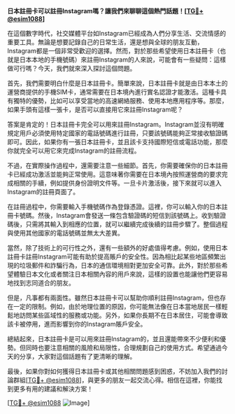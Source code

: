**日本註冊卡可以註冊Instagram嗎？讓我們來聊聊這個熱門話題！[[TG💪+ @esim1088](https://t.me/s/esim1088)]**

在這個數字時代，社交媒體平台如Instagram已經成為人們分享生活、交流情感的重要工具。無論是想要記錄自己的日常生活，還是想與全球的朋友互動，Instagram都是一個非常受歡迎的選擇。然而，對於那些希望使用日本註冊卡（也就是日本本地的手機號碼）來註冊Instagram的人來說，可能會有一些疑問：這樣做可行嗎？今天，我們就來深入探討這個問題。

首先，我們需要明白什麼是日本註冊卡。簡單來說，日本註冊卡就是由日本本土的運營商提供的手機SIM卡，通常需要在日本境內進行實名認證才能激活。這種卡具有獨特的優勢，比如可以享受當地的高速網絡服務、使用本地應用程序等。那麼，如果手頭有這樣一張卡，是否可以直接用它來註冊Instagram呢？

答案是肯定的！日本註冊卡完全可以用來註冊Instagram。Instagram並沒有明確規定用戶必須使用特定國家的電話號碼進行註冊，只要該號碼能夠正常接收驗證碼即可。因此，如果你有一張日本註冊卡，並且該卡支持國際短信或電話功能，那麼你就完全可以用它來完成Instagram的註冊流程。

不過，在實際操作過程中，還需要注意一些細節。首先，你需要確保你的日本註冊卡已經成功激活並能夠正常使用。這意味著你需要在日本境內按照運營商的要求完成相關的手續，例如提供身份證明文件等。一旦卡片激活後，接下來就可以進入Instagram的註冊頁面了。

在註冊過程中，你需要輸入手機號碼作為登錄憑證。這裡，你可以輸入你的日本註冊卡號碼。然後，Instagram會發送一條包含驗證碼的短信到該號碼上。收到驗證碼後，只需將其輸入到相應的位置，就可以繼續完成後續的註冊步驟了。整個過程與使用其他國家的電話號碼並無太大差異。

當然，除了技術上的可行性之外，還有一些額外的好處值得考慮。例如，使用日本註冊卡註冊Instagram可能有助於提高賬戶的安全性。因為相比起某些地區頻繁出現的垃圾郵件和詐騙行為，日本的通信環境相對更加安全可靠。此外，對於那些希望體驗日本文化或者關注日本相關內容的用戶來說，這樣的設置也能讓他們更容易地找到志同道合的朋友。

但是，凡事都有兩面性。雖然日本註冊卡可以幫助你順利註冊Instagram，但也存在一定的限制。例如，由於地理位置的原因，你可能無法像在日本當地居民一樣輕鬆地訪問某些區域性的服務或功能。另外，如果你長期不在日本居住，可能會導致該卡被停用，進而影響到你的Instagram賬戶安全。

總結起來，日本註冊卡是可以用來註冊Instagram的，並且還能帶來不少便利和優勢。但同時也要注意相關的風險和局限性，合理規劃自己的使用方式。希望通過今天的分享，大家對這個話題有了更清晰的理解。

最後，如果你對如何獲得日本註冊卡或其他相關問題感到困惑，不妨加入我們的討論群組[[TG💪+ @esim1088](https://t.me/s/esim1088)]，與更多的朋友一起交流心得。相信在這裡，你能找到更多有用的建議和解決方案！

[[TG💪+ @esim1088](https://t.me/s/esim1088) ![Image](https://i.postimg.cc/4NQfJmqS/Snipaste-2025-05-13-00-14-12.png)]